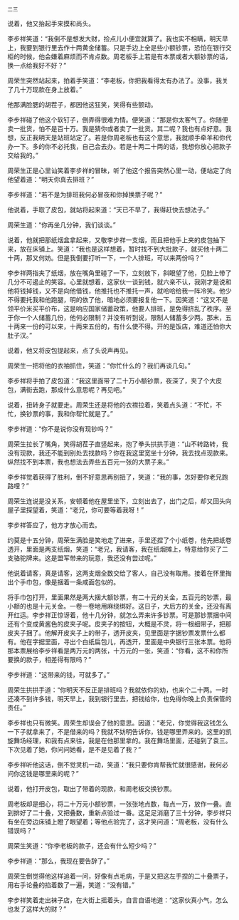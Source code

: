     二三 

   说着，他又抬起手来摸和尚头。

   李步祥笑道：“我倒不是想发大财，捡点儿小便宜就算了。我也实不相瞒，明天早上，我要到银行里去作十两黄金储蓄。只是手边上全是些小额钞票，恐怕在银行交柜的时候，他会嫌着麻烦而不肯点数。周老板手上若是有本票或者大额钞票的话，换一点给我好不好？”

   周荣生突然站起来，拍着手笑道：“李老板，你把我看得太有办法了。没事，我关了几十万现款在身上放着。”

   他那满脸腮的胡茬子，都因他这狂笑，笑得有些颤动。

   李步祥碰了他这个软钉子，倒弄得很难为情。便笑道：“那是你太客气了。你随便卖一批货，怕不是百十万。我是猜你或者卖了一批货。其二呢？我也有点好意。我想，反正我明天是站班站定了。若是你周老板也有这个意思，我就顺手牵羊和你代办一下。多的你不必托我，自己会去办。若是十两二十两的话，我想你放心把款子交给我的。”

   周荣生正是心里讪笑着李步祥的冒昧，听了他这个报告突然心里一动，便站定了向他望着道：“明天你真去排班？”

   李步祥道：“若不是为排班我何必冒夜和你掉换票子呢？”

   他说着，手取了皮包，就站将起来道：“天已不早了，我得赶快去想法子。”

   周荣生道：“你再坐几分钟，我们谈谈。”

   说着，他就把那纸烟盒拿起来，又敬李步祥一支烟，而且把他手上夹的皮包抽下来，放在床铺上。笑道：“我也是这样想着，暂时找不到大批款子，就买他十两二十两，那又何妨。但是我倒要打听一下，一个人排班，可以来两份吗？”

   李步祥两指夹了纸烟，放在嘴角里碰了一下，立刻放下，斜眼望了他，见脸上带了几分不可遏止的笑容。心里就想着，这家伙一谈到钱，就六亲不认，我刚才是说和他将钱掉钱，又不是向他借钱，他推托也不推托一声，就哈哈给我一阵冷笑。他少不得要托我和他跑腿，明的依了他，暗地必须要报复他一下。因笑道：“这又不是领平价米买平价布，这是响应国家储蓄政策，他要人排班，是免得挤乱了秩序。至于你一个人储蓄几份，他何必限制？并没有听到说，限制人储蓄多少两。那末，五十两来一份的可以来，十两来五份的，有什么使不得。开的是饭店，难道还怕你大肚子汉。”

   说着，他又将皮包提起来，点了头说声再见。

   周荣生一把将他的衣袖抓住，笑道：“你忙什么的？我们再谈几句。”

   李步祥将手拍了皮包道：“我这里面带了二十万小额钞票，夜深了，夹了个大皮包，满街去跑，那成什么意思呢？再见吧。”

   说着，扭转身子就要走。周荣生还是将他的衣襟拉着，笑着点头道：“不忙，不忙，换钞票的事，我和你帮忙就是了。”

   李步祥道：“你不是说你没有现钞吗？”

   周荣生拉长了嘴角，笑得胡茬子直竖起来，抱了拳头拱拱手道：“山不转路转，我没有现款，我还不能到别处去找款吗？你在我这里宽坐十分钟，我去找点现款来。纵然找不到本票，我也想法去弄些五百元一张的大票子来。”

   李步祥觉着获得了胜利，倒不好意思再别扭了，笑道：“我的事，怎好要你老兄跑路哩？”

   周荣生连说是没关系，安顿着他在屋里坐下，立刻出去了，出门之后，却又回头向屋子里探望着，笑道：“老兄，你可要等着我呀！”

   李步祥答应了，他方才放心而去。

   约莫是十五分钟，周荣生满脸是笑地走了进来，手里还捏了个小纸卷，他先把纸卷透开，里面是两支纸烟，笑道：“老兄，我请客，我在纸烟摊上，特意给你买了二支骆驼牌来。这是盟军带来的玩意，我还没有尝过呢。”

   他说着请客，真是请客，这两支烟全数交给了客人，自己没有取用。接着在怀里掏出个手巾包，像是捆着一条咸面包似的。

   将手巾包打开，里面果然是两大捆大额钞票，有二十元的关金，五百元的钞票，最小额的也是十元关金。一卷一卷地用麻绕绑好。这日子，大后方的关金，还没有离开红运。李步祥正惊讶着，他十几分钟，就怎么弄来许多钞票。可是那钞票捆中间还有个变成黄酱色的皮夹子呢。皮夹子的按钮，大概是不灵，将一根细带子，把那皮夹子捆了。他解开皮夹子上的带子，透开皮夹，见里面是字据钞票发票什么都有。他在字据里面，寻出个白纸扁包儿，再透开，里面是中央银行三张本票。他将那本票展给李步祥看是两万元的两张，十万元的一张，笑道：“你看，这不和你所要换的款子，相差得有限吗？”

   李步祥道：“这带来的钱，可就多了。”

   周荣生拱拱手道：“你明天不反正是排班吗？我就依你的劝，也来个二十两。一时还凑不到许多钱，明天早上，我到银行里去，把钱给你，也免得你晚上负责保管的责任。”

   李步祥也只有微笑。周荣生却误会了他的意思。因道：“老兄，你觉得我这钱怎么一下子就拿来了，不是借来的吗？我就不妨明告诉你，钱是哪里弄来的。这里的凯旋舞场经理，和我有点来往，我是在他那里拿的。我在舞场里面，还碰到了袁三。下次见着了她，你问问她看，是不是见着了我？”

   李步祥听他这话，倒不觉灵机一动，笑道：“我只要你肯帮我忙就很感谢，我何必问你这钱是哪里来的呢？”

   说着，他打开皮包，取出了带着的现款，和周老板交换钞票。

   周老板却是细心，将二十万元小额钞票，一张张地点数，每点一万，放作一叠。直到排好了二十叠，又把叠数，重新点验过一番。这足足消磨了三十分钟，李步祥只有坐在旁边床铺上瞪了眼望着；等他点验完了，这才笑问道：“周老板，没有什么错误吗？”

   周荣生笑道：“你李老板的款子，还会有什么短少吗？”

   李步祥道：“那么，我现在要告辞了。”

   周荣生倒觉得他这样追着一问，好像有点毛病，于是又把这左手捏的二十叠票子，用右手论叠的掐着数了一遍，笑道：“没有错。”

   李步祥笑着走出袜子店，在大街上摇着头，自言自语地道：“这家伙真小气，怎么也发了这样大的财？”

